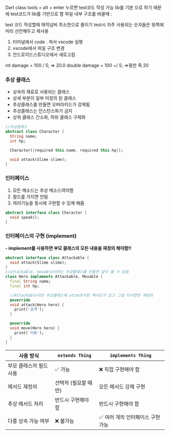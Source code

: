 Dart class tools = alt + enter 누르면 test코드 작성 가능
lib를 기본 으로 하기 때문에 test코드가 lib를 기반으로 함
파일 내부 구조를 바꿀때 :

test 코드 작성할때 매직넘버 최소한으로 줄이기
test시 자주 사용되는 숫자들은 윗쪽에 미리 선언해두고 재사용

1. 터미널에서 code . 쳐서 vscode 실행
2. vscode에서 파일 구조 변경
3. 안드로이드스튜디오에서 새로고침

int damage = 100 / 5; => 20.0
double damage = 100 ~/ 5; =>몫만 즉 20

### 추상 클래스

* 상속의 재료로 사용되는 클래스
* 상세 부분이 일부 미정의 된 클래스
* 추상클래스를 만들면 오버라이드가 강제됨
* 추상클래스는 인스턴스화가 금지
* 상위 클래스 간소화, 하위 클래스 구체화

```dart
//추상클래스
abstract class Character {
  String name;
  int hp;

  Character({required this.name, required this.hp});

  void attack(Slime slime);
}
```

### 인터페이스

1. 모든 메소드는 추상 메소드여야함
2. 필드를 가지면 안됨
3. 여러기능을 동시에 구현할 수 있께 해줌

```dart
abstract interface class Character {
  void speak();
}
```

### 인터페이스의 구현 (implement)

**- implement를 사용하면 부모 클래스의 모든 내용을 재정의 해야함!!**

```dart
abstract interface class Attackable {
  void attack(Slime slime);
}
//attackable, movable이라는 추상클래스를 만들면 같이 쓸 수 있음
class Hero implements Attackable, Movable {
  final String name;
  final int hp;

  //Attackable이란 추상클래스에 attack이란 메서드가 있고 그걸 다시한번 재정의
  @override
  void attack(Hero hero) {
    print('공격');
  }

  @override
  void move(Hero hero) {
    print('이동');
  }
}
```

| 사용 방식         | `extends Thing` | `implements Thing`  |
|---------------|-----------------|---------------------|
| 부모 클래스의 필드 사용 | ✅ 가능            | ❌ 직접 구현해야 함         |
| 메서드 재정의       | 선택적 (필요할 때만)    | 모든 메서드 강제 구현        |
| 추상 메서드 처리     | 반드시 구현해야 함      | 반드시 구현해야 함          |
| 다중 상속 가능 여부   | ❌ 불가능           | ✅ 여러 개의 인터페이스 구현 가능 |

